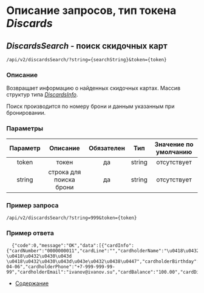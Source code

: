Описание запросов, тип токена _Discards_
========================================

_DiscardsSearch_ - поиск скидочных карт
---------------------------------------
`/api/v2/discardsSearch/?string={searchString}&token={token}`

### Описание
Возвращает информацию о найденных скидочных картах.
Массив структур типа _[DiscardsInfo](../replies/discardsInfo)_.

Поиск производится по номеру брони и данным указанным при бронировании.

### Параметры
|    Параметр   |         Описание        | Обязателен |   Тип  | Значение по умолчанию |
|:-------------:|:-----------------------:|:----------:|:------:|:---------------------:|
|     token     |          токен          |     да     | string |      отсутствует      |
|     string    |   строка для поиска брони   |     да    |   string  |      отсутствует      |

### Пример запроса
`/api/v2/discardsSearch/?string=999&token={token}`

### Пример ответа
```
  {"code":0,"message":"OK","data":[{"cardInfo":{"cardNumber":"0000000011","cardLine":"","cardholderName":"\u0418\u0432\u0430\u043d\u043e\u0432 \u0418\u0432\u0430\u043d \u0418\u0432\u0430\u043d\u043e\u0432\u0438\u0447","cardholderBirthday":"1985-04-06","cardholderPhone":"+7-999-999-99-99","cardholderEmail":"ivanov@ivanov.su","cardBalance":"100.00","cardDiscount":"10.00","cardScheme":"\u0421\u0442\u0430\u043d\u0434\u0430\u0440\u0442","isActive":"0","ticketsCount":0,"ticketsSum":0}}]}   
```

* [Содержание](../index)